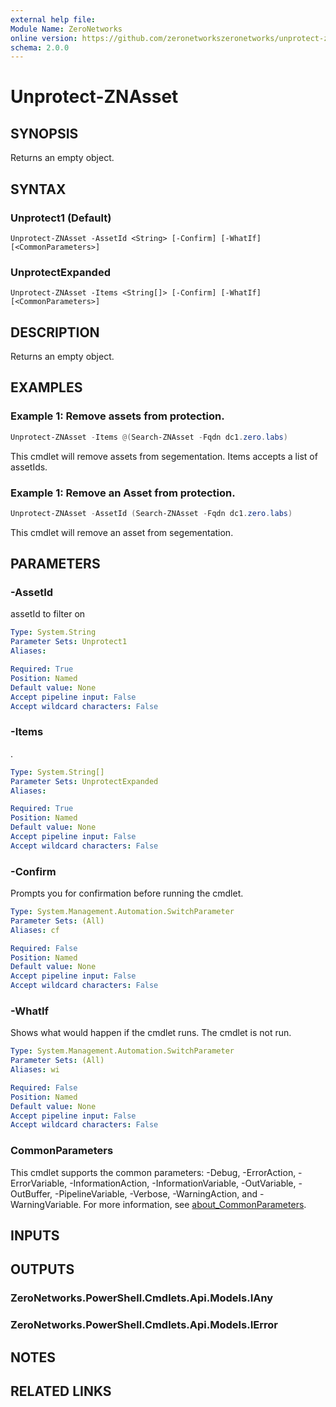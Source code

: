 ```yaml
---
external help file:
Module Name: ZeroNetworks
online version: https://github.com/zeronetworkszeronetworks/unprotect-znasset
schema: 2.0.0
---
```


# Unprotect-ZNAsset

## SYNOPSIS
Returns an empty object.

## SYNTAX

### Unprotect1 (Default)
```
Unprotect-ZNAsset -AssetId <String> [-Confirm] [-WhatIf] [<CommonParameters>]
```

### UnprotectExpanded
```
Unprotect-ZNAsset -Items <String[]> [-Confirm] [-WhatIf] [<CommonParameters>]
```

## DESCRIPTION
Returns an empty object.

## EXAMPLES

### Example 1: Remove assets from protection.
```powershell
Unprotect-ZNAsset -Items @(Search-ZNAsset -Fqdn dc1.zero.labs)

```

This cmdlet will remove assets from segementation.
Items accepts a list of assetIds.

### Example 1: Remove an Asset from protection.
```powershell
Unprotect-ZNAsset -AssetId (Search-ZNAsset -Fqdn dc1.zero.labs)

```

This cmdlet will remove an asset from segementation.

## PARAMETERS

### -AssetId
assetId to filter on

```yaml
Type: System.String
Parameter Sets: Unprotect1
Aliases:

Required: True
Position: Named
Default value: None
Accept pipeline input: False
Accept wildcard characters: False
```

### -Items
.

```yaml
Type: System.String[]
Parameter Sets: UnprotectExpanded
Aliases:

Required: True
Position: Named
Default value: None
Accept pipeline input: False
Accept wildcard characters: False
```

### -Confirm
Prompts you for confirmation before running the cmdlet.

```yaml
Type: System.Management.Automation.SwitchParameter
Parameter Sets: (All)
Aliases: cf

Required: False
Position: Named
Default value: None
Accept pipeline input: False
Accept wildcard characters: False
```

### -WhatIf
Shows what would happen if the cmdlet runs.
The cmdlet is not run.

```yaml
Type: System.Management.Automation.SwitchParameter
Parameter Sets: (All)
Aliases: wi

Required: False
Position: Named
Default value: None
Accept pipeline input: False
Accept wildcard characters: False
```

### CommonParameters
This cmdlet supports the common parameters: -Debug, -ErrorAction, -ErrorVariable, -InformationAction, -InformationVariable, -OutVariable, -OutBuffer, -PipelineVariable, -Verbose, -WarningAction, and -WarningVariable. For more information, see [about_CommonParameters](http://go.microsoft.com/fwlink/?LinkID=113216).

## INPUTS

## OUTPUTS

### ZeroNetworks.PowerShell.Cmdlets.Api.Models.IAny

### ZeroNetworks.PowerShell.Cmdlets.Api.Models.IError

## NOTES

## RELATED LINKS

